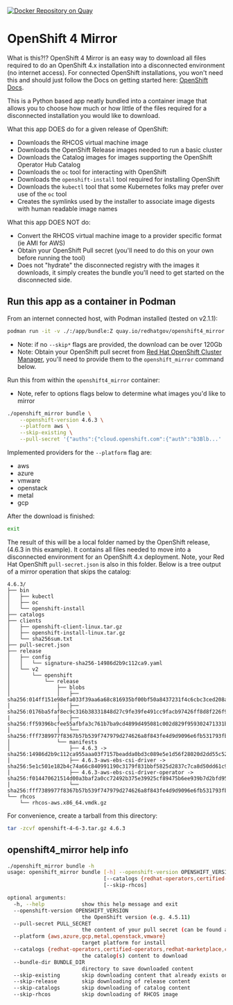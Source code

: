[![Docker Repository on Quay](https://quay.io/repository/redhatgov/openshift4_mirror/status "Docker Repository on Quay")](https://quay.io/repository/redhatgov/openshift4_mirror)

# OpenShift 4 Mirror
What is this?!?
OpenShift 4 Mirror is an easy way to download all files required to do an OpenShift 4.x installation into a disconnected environment (no internet access). For connected OpenShift installations, you won't need this and should just follow the Docs on getting started here: [OpenShift Docs](https://docs.openshift.com).

This is a Python based app neatly bundled into a container image that allows you to choose how much or how little of the files required for a disconnected installation you would like to download.

What this app DOES do for a given release of OpenShift:
* Downloads the RHCOS virtual machine image
* Downloads the OpenShift Release images needed to run a basic cluster
* Downloads the Catalog images for images supporting the OpenShift Operator Hub Catalog
* Downloads the `oc` tool for interacting with OpenShift
* Downloads the `openshift-install` tool required for installing OpenShift
* Downloads the `kubectl` tool that some Kubernetes folks may prefer over use of the `oc` tool
* Creates the symlinks used by the installer to associate image digests with human readable image names

What this app DOES NOT do:
* Convert the RHCOS virtual machine image to a provider specific format (ie AMI for AWS)
* Obtain your OpenShift Pull secret (you'll need to do this on your own before running the tool)
* Does not "hydrate" the disconnected registry with the images it downloads, it simply creates the bundle you'll need to get started on the disconnected side.


## Run this app as a container in Podman

From an internet connected host, with Podman installed (tested on v2.1.1):
```bash
podman run -it -v ./:/app/bundle:Z quay.io/redhatgov/openshift4_mirror:latest
```
* Note: if no `--skip*` flags are provided, the download can be over 120Gb  
* Note: Obtain your OpenShift pull secret from [Red Hat OpenShift Cluster Manager](cloud.redhat.com/openshift), you'll need to provide them to the `openshift_mirror` command below.


Run this from within the `openshift4_mirror` container:
* Note, refer to options flags below to determine what images you'd like to mirror
```bash
./openshift_mirror bundle \
    --openshift-version 4.6.3 \
    --platform aws \
    --skip-existing \
    --pull-secret '{"auths":{"cloud.openshift.com":{"auth":"b3Blb...'
```

Implemented providers for the `--platform`  flag are:
* aws
* azure
* vmware
* openstack
* metal
* gcp

After the download is finished:
```bash
exit
```

The result of this will be a local folder named by the OpenShift release, (4.6.3 in this example). It contains all files needed to move into a disconnected environment for an OpenShift 4.x deployment. Note, your Red Hat OpenShift `pull-secret.json` is also in this folder. Below is a tree output of a mirror operation that skips the catalog:
```
4.6.3/
├── bin
│   ├── kubectl
│   ├── oc
│   └── openshift-install
├── catalogs
├── clients
│   ├── openshift-client-linux.tar.gz
│   ├── openshift-install-linux.tar.gz
│   └── sha256sum.txt
├── pull-secret.json
├── release
│   ├── config
│   │   └── signature-sha256-14986d2b9c112ca9.yaml
│   └── v2
│       └── openshift
│           └── release
│               ├── blobs
│               │   ├── sha256:014ff151e98efa033f39aa6a68c816935bf00bf50a8437231f4c6cbc3ced208a
│               │   ├── sha256:0176ba5faf8ec9c316b38331848d27c9fe39fe491cc9facb97426ff8d8f226f9
|               │   ├── sha256:ff59396bcfee55afbfa3c761b7ba9cd4899d495081c002d829f959302471331b
│               │   └── sha256:fff7389977f8367b57b539f747979d274626a8f843fe4d9d9096e6fb531793fb
│               └── manifests
│                   ├── 4.6.3 -> sha256:14986d2b9c112ca955aaa03f7157beadda0bd3c089e5e1d56f28020d2dd55c52
│                   ├── 4.6.3-aws-ebs-csi-driver -> sha256:5e1c501e182b4c74a66c840991190c3179f831bbf5825d2837c7ca8d50dd61c9
│                   ├── 4.6.3-aws-ebs-csi-driver-operator -> sha256:f014470621514d00a3baf2a0cc72492b375e39925cf89475b6ee939b7d2bfd95
│                   └── sha256:fff7389977f8367b57b539f747979d274626a8f843fe4d9d9096e6fb531793fb
└── rhcos
    └── rhcos-aws.x86_64.vmdk.gz
```
For convenience, create a tarball from this directory:
```bash
tar -zcvf openshift-4-6-3.tar.gz 4.6.3
```

## openshift4_mirror help info

```bash
./openshift_mirror bundle -h
usage: openshift_mirror bundle [-h] --openshift-version OPENSHIFT_VERSION --pull-secret PULL_SECRET --platform {aws,azure,gcp,metal,openstack,vmware}
                               [--catalogs {redhat-operators,certified-operators,redhat-marketplace,community-operators}] [--bundle-dir BUNDLE_DIR] [--skip-existing] [--skip-release] [--skip-catalogs]
                               [--skip-rhcos]

optional arguments:
  -h, --help            show this help message and exit
  --openshift-version OPENSHIFT_VERSION
                        the OpenShift version (e.g. 4.5.11)
  --pull-secret PULL_SECRET
                        the content of your pull secret (can be found at https://cloud.redhat.com/openshift/install/pull-secret)
  --platform {aws,azure,gcp,metal,openstack,vmware}
                        target platform for install
  --catalogs {redhat-operators,certified-operators,redhat-marketplace,community-operators}
                        the catalog(s) content to download
  --bundle-dir BUNDLE_DIR
                        directory to save downloaded content
  --skip-existing       skip downloading content that already exists on disk
  --skip-release        skip downloading of release content
  --skip-catalogs       skip downloading of catalog content
  --skip-rhcos          skip downloading of RHCOS image
```